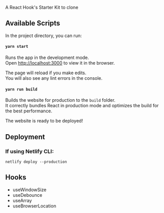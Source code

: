 A React Hook's Starter Kit to clone

## Available Scripts

In the project directory, you can run:

#### `yarn start`

Runs the app in the development mode.<br>
Open [http://localhost:3000](http://localhost:3000) to view it in the browser.

The page will reload if you make edits.<br>
You will also see any lint errors in the console.

#### `yarn run build`

Builds the website for production to the `build` folder.<br>
It correctly bundles React in production mode and optimizes the build for the best performance.

The website is ready to be deployed!

## Deployment

### If using Netlify CLI:
`netlify deploy --production`

## Hooks

* useWindowSize
* useDebounce
* useArray
* useBrowserLocation